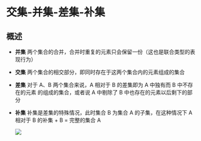 # 交集-并集-差集-补集

## 概述

+ **并集** 两个集合的合并，合并时重复的元素只会保留一份（这也是联合类型的表现行为）
+ **交集** 两个集合的相交部分，即同时存在于这两个集合内的元素组成的集合
+ **差集** 对于 A、B 两个集合来说，A 相对于 B 的差集即为 A 中独有而 B 中不存在的元素 的组成的集合，或者说 A 中剔除了 B 中也存在的元素以后剩下的部分
+ **补集** 补集是差集的特殊情况，此时集合 B 为集合 A 的子集，在这种情况下 A 相对于 B 的补集 + B = 完整的集合 A

  ![](https://p3-juejin.byteimg.com/tos-cn-i-k3u1fbpfcp/b6fc9197877a41e1b017fe262b6191a8~tplv-k3u1fbpfcp-zoom-in-crop-mark:3024:0:0:0.awebp)
